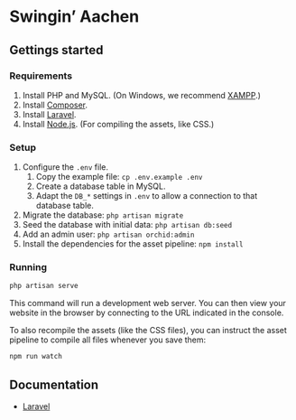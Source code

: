 # Swingin&rsquo; Aachen
## Gettings started
### Requirements
1. Install PHP and MySQL. (On Windows, we recommend [XAMPP].)
2. Install [Composer].
3. Install [Laravel].
4. Install [Node.js]. (For compiling the assets, like CSS.)

[XAMPP]: https://www.apachefriends.org/index.html
[Composer]: https://getcomposer.org/
[Laravel]: https://laravel.com/
[Node.js]: https://nodejs.org/

### Setup
1. Configure the `.env` file.
    1. Copy the example file: `cp .env.example .env`
    2. Create a database table in MySQL.
    3. Adapt the `DB_*` settings in `.env` to allow a connection to that database table.
2. Migrate the database: `php artisan migrate`
3. Seed the database with initial data: `php artisan db:seed`
4. Add an admin user: `php artisan orchid:admin`
5. Install the dependencies for the asset pipeline: `npm install`

### Running
```bash
php artisan serve
```
This command will run a development web server. You can then view your website in the browser by connecting to the URL indicated in the console.

To also recompile the assets (like the CSS files), you can instruct the asset pipeline to compile all files whenever you save them:
```bash
npm run watch
```

## Documentation
- [Laravel](https://laravel.com/docs/6.x)

